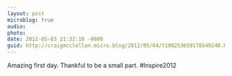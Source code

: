 ```yaml
---
layout: post
microblog: true
audio: 
photo: 
date: 2012-05-03 21:32:10 -0600
guid: http://craigmcclellan.micro.blog/2012/05/04/t198253659178549248.html
---
```

Amazing first day. Thankful to be a small part. #Inspire2012

